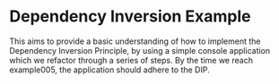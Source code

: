 # Dependency Inversion Example
This aims to provide a basic understanding of how to implement the Dependency Inversion Principle, by using a simple console application which we refactor through a series of steps. By the time we reach example005, the application should adhere to the DIP.
